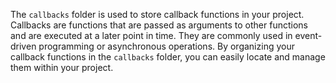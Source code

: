 The `callbacks` folder is used to store callback functions in your project. Callbacks are functions that are passed as arguments to other functions and are executed at a later point in time. They are commonly used in event-driven programming or asynchronous operations. By organizing your callback functions in the `callbacks` folder, you can easily locate and manage them within your project.